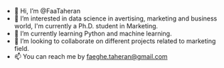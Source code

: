 - 👋 Hi, I’m @FaaTaheran
- 👀 I’m interested in data science in avertising, marketing and business world, I'm currently a Ph.D. student in Marketing.
- 🌱 I’m currently learning Python and machine learning.
- 💞️ I’m looking to collaborate on different projects related to marketing field.
- 📫 You can reach me by faeghe.taheran@gmail.com

<!---
FaaTaheran/FaaTaheran is a ✨ special ✨ repository because its `README.md` (this file) appears on your GitHub profile.
You can click the Preview link to take a look at your changes.
--->
